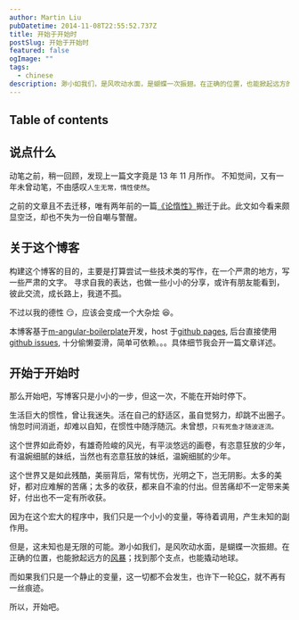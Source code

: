```yaml
---
author: Martin Liu
pubDatetime: 2014-11-08T22:55:52.737Z
title: 开始于开始时
postSlug: 开始于开始时
featured: false
ogImage: ""
tags:
  - chinese
description: 渺小如我们，是风吹动水面，是蝴蝶一次振翅。在正确的位置，也能掀起远方的风暴；找到那个支点，也能撬动地球。
---
```


## Table of contents

## 说点什么

动笔之前，稍一回顾，发现上一篇文字竟是 13 年 11 月所作。
不知觉间，又有一年未曾动笔，不由感叹`人生无常，惰性使然`。

之前的文章且不去迁移，唯有两年前的一篇[《论惰性》](https://mliu.me/posts/论惰性)搬迁于此。此文如今看来颇显空泛，却也不失为一份自嘲与警醒。

## 关于这个博客

构建这个博客的目的，主要是打算尝试一些技术类的写作，在一个严肃的地方，写一些严肃的文字。
寻求自我的表达，也做一些小小的分享，或许有朋友能看到，彼此交流，成长路上，我道不孤。

不过以我的德性 😏，应该会变成一个大杂烩 😆。

本博客基于[m-angular-boilerplate](https://github.com/martin-liu/m-angular-boilerplate)开发，host 于[github pages](https://pages.github.com/), 后台直接使用[github issues](https://github.com/martin-liu/martin-liu.github.io/issues), 十分偷懒耍滑，简单可依赖。。。具体细节我会开一篇文章详述。

## 开始于开始时

那么开始吧，写博客只是小小的一步，但这一次，不能在开始时停下。

生活巨大的惯性，曾让我迷失。活在自己的舒适区，虽自觉努力，却跳不出圈子。悄忽时间消逝，却难以自知，在惯性中随浮随沉。未曾想，`只有死鱼才随波逐流。`

这个世界如此奇妙，有雄奇险峻的风光，有平淡悠远的画卷，有恣意狂放的少年，有温婉细腻的妹纸，当然也有恣意狂放的妹纸，温婉细腻的少年。

这个世界又是如此残酷，美丽背后，常有忧伤，光明之下，岂无阴影。太多的美好，都对应难解的苦痛；太多的收获，都来自不渝的付出。但苦痛却不一定带来美好，付出也不一定有所收获。

因为在这个宏大的程序中，我们只是一个小小的变量，等待着调用，产生未知的副作用。

但是，这未知也是无限的可能。渺小如我们，是风吹动水面，是蝴蝶一次振翅。在正确的位置，也能掀起远方的[风暴](http://zh.wikipedia.org/wiki/%E8%9D%B4%E8%9D%B6%E6%95%88%E5%BA%94)；找到那个支点，也能撬动地球。

而如果我们只是一个静止的变量，这一切都不会发生，也许下一轮[GC](http://zh.wikipedia.org/wiki/%E5%9E%83%E5%9C%BE%E5%9B%9E%E6%94%B6_%28%E8%A8%88%E7%AE%97%E6%A9%9F%E7%A7%91%E5%AD%B8%29)，就不再有一丝痕迹。

所以，开始吧。
